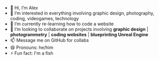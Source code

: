 - 👋 Hi, I’m Alex
- 👀 I’m interested in everything involving graphic design, photography, coding, videogames, technology
- 🌱 I’m currently re-learning how to code a website
- 💞️ I’m looking to collaborate on projects involving **graphic design** | **photogrammetry** | **coding websites** | **blueprinting Unreal Engine**
- 📫 Message me on GitHub for collabs
- 😄 Pronouns: he/him
- ⚡ Fun fact: I'm a fish

<!---
alcoxocla/alcoxocla is a ✨ special ✨ repository because its `README.md` (this file) appears on your GitHub profile.
You can click the Preview link to take a look at your changes.
--->
